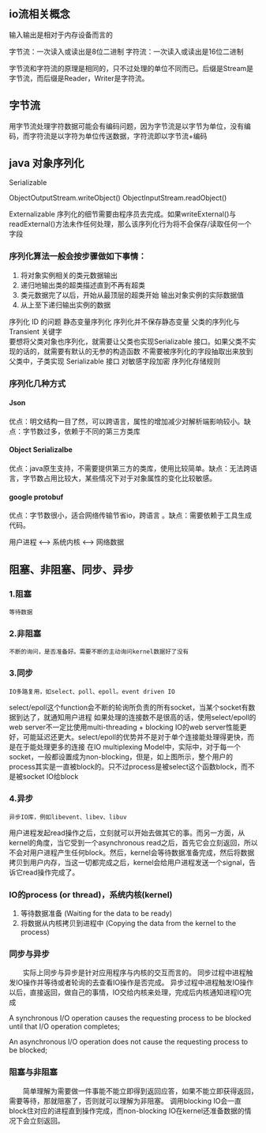 
## io流相关概念
输入输出是相对于内存设备而言的

字节流：一次读入或读出是8位二进制
字符流：一次读入或读出是16位二进制

字节流和字符流的原理是相同的，只不过处理的单位不同而已。后缀是Stream是字节流，而后缀是Reader，Writer是字符流。

## 字节流      
用字节流处理字符数据可能会有编码问题，因为字节流是以字节为单位，没有编码，而字符流是以字符为单位传送数据，字符流即以字节流+编码


## java 对象序列化
Serializable

ObjectOutputStream.writeObject()
ObjectInputStream.readObject()

Externalizable
序列化的细节需要由程序员去完成。如果writeExternal()与readExternal()方法未作任何处理，那么该序列化行为将不会保存/读取任何一个字段


### 序列化算法一般会按步骤做如下事情：
1.	将对象实例相关的类元数据输出
2.	递归地输出类的超类描述直到不再有超类
3.	类元数据完了以后，开始从最顶层的超类开始 输出对象实例的实际数据值
4.	从上至下递归输出实例的数据


序列化 ID 的问题
静态变量序列化	序列化并不保存静态变量
父类的序列化与 Transient 关键字	
	要想将父类对象也序列化，就需要让父类也实现Serializable 接口。如果父类不实现的话的，就需要有默认的无参的构造函数
	不需要被序列化的字段抽取出来放到父类中，子类实现 Serializable 接口
对敏感字段加密
序列化存储规则


### 序列化几种方式
#### Json
优点：明文结构一目了然，可以跨语言，属性的增加减少对解析端影响较小。缺点：字节数过多，依赖于不同的第三方类库
#### Object Serializalbe 
优点：java原生支持，不需要提供第三方的类库，使用比较简单。缺点：无法跨语言，字节数占用比较大，某些情况下对于对象属性的变化比较敏感。 
#### google protobuf 
优点：字节数很小，适合网络传输节省io，跨语言 。缺点：需要依赖于工具生成代码。



用户进程 <--> 系统内核 <--> 网络数据
## 阻塞、非阻塞、同步、异步
### 1.阻塞	 	
	等待数据
	
### 2.非阻塞	

	不断的询问，是否准备好。需要不断的主动询问kernel数据好了没有
### 3.同步	

	IO多路复用，如select、poll、epoll。event driven IO
select/epoll这个function会不断的轮询所负责的所有socket，当某个socket有数据到达了，就通知用户进程
如果处理的连接数不是很高的话，使用select/epoll的web server不一定比使用multi-threading + blocking IO的web server性能更好，可能延迟还更大。select/epoll的优势并不是对于单个连接能处理得更快，而是在于能处理更多的连接
在IO multiplexing Model中，实际中，对于每一个socket，一般都设置成为non-blocking，但是，如上图所示，整个用户的process其实是一直被block的。只不过process是被select这个函数block，而不是被socket IO给block

### 4.异步		
	异步IO库，例如libevent、libev、libuv
	
用户进程发起read操作之后，立刻就可以开始去做其它的事。而另一方面，从kernel的角度，当它受到一个asynchronous read之后，首先它会立刻返回，所以不会对用户进程产生任何block。然后，kernel会等待数据准备完成，然后将数据拷贝到用户内存，当这一切都完成之后，kernel会给用户进程发送一个signal，告诉它read操作完成了。

### IO的process (or thread)，系统内核(kernel)
1.	等待数据准备 (Waiting for the data to be ready)
2.	将数据从内核拷贝到进程中 (Copying the data from the kernel to the process)

### 同步与异步
　　实际上同步与异步是针对应用程序与内核的交互而言的。
	同步过程中进程触发IO操作并等待或者轮询的去查看IO操作是否完成。
	异步过程中进程触发IO操作以后，直接返回，做自己的事情，IO交给内核来处理，完成后内核通知进程IO完成
	
A synchronous I/O operation causes the requesting process to be blocked until that I/O operation completes;

An asynchronous I/O operation does not cause the requesting process to be blocked; 

### 阻塞与非阻塞
　　简单理解为需要做一件事能不能立即得到返回应答，如果不能立即获得返回，需要等待，那就阻塞了，否则就可以理解为非阻塞。
	调用blocking IO会一直block住对应的进程直到操作完成，而non-blocking IO在kernel还准备数据的情况下会立刻返回。


